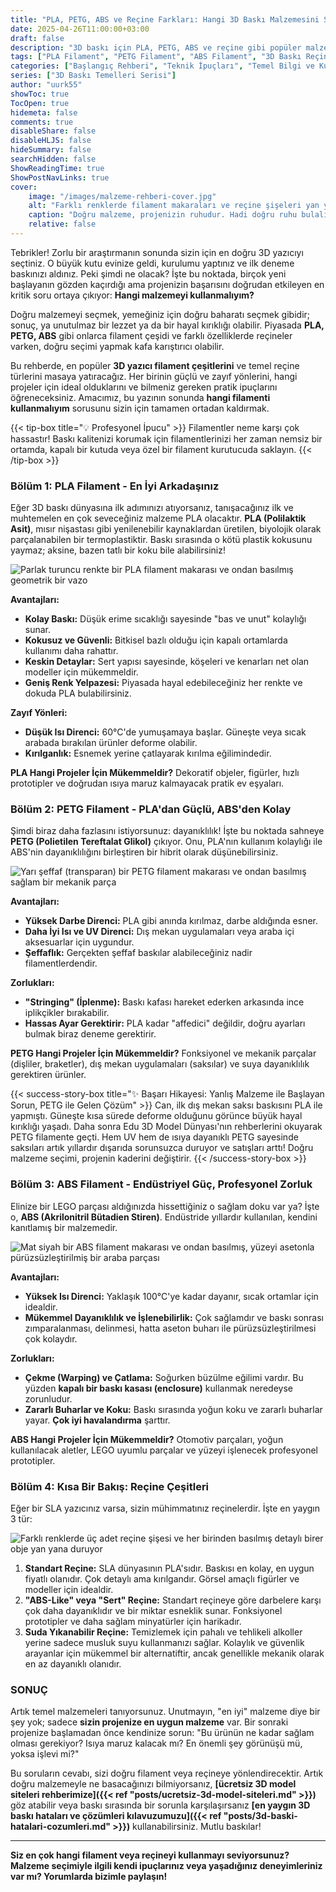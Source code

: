 ```yaml
---
title: "PLA, PETG, ABS ve Reçine Farkları: Hangi 3D Baskı Malzemesini Seçmelisiniz?"
date: 2025-04-26T11:00:00+03:00
draft: false
description: "3D baskı için PLA, PETG, ABS ve reçine gibi popüler malzemelerin özelliklerini, avantajlarını, dezavantajlarını ve hangi projeler için ideal olduklarını keşfedin. Doğru malzeme seçimi rehberi."
tags: ["PLA Filament", "PETG Filament", "ABS Filament", "3D Baskı Reçine", "Malzeme Seçimi", "Filament Rehberi", "3D Yazıcı Malzemesi", "Baskı İpuçları"]
categories: ["Başlangıç Rehberi", "Teknik İpuçları", "Temel Bilgi ve Kurulum"]
series: ["3D Baskı Temelleri Serisi"]
author: "uurk55"
showToc: true
TocOpen: true
hidemeta: false
comments: true
disableShare: false
disableHLJS: false
hideSummary: false
searchHidden: false
ShowReadingTime: true
ShowPostNavLinks: true
cover:
    image: "/images/malzeme-rehberi-cover.jpg"
    alt: "Farklı renklerde filament makaraları ve reçine şişeleri yan yana duruyor"
    caption: "Doğru malzeme, projenizin ruhudur. Hadi doğru ruhu bulalım."
    relative: false
---
```


Tebrikler! Zorlu bir araştırmanın sonunda sizin için en doğru 3D yazıcıyı seçtiniz. O büyük kutu evinize geldi, kurulumu yaptınız ve ilk deneme baskınızı aldınız. Peki şimdi ne olacak? İşte bu noktada, birçok yeni başlayanın gözden kaçırdığı ama projenizin başarısını doğrudan etkileyen en kritik soru ortaya çıkıyor: **Hangi malzemeyi kullanmalıyım?**

Doğru malzemeyi seçmek, yemeğiniz için doğru baharatı seçmek gibidir; sonuç, ya unutulmaz bir lezzet ya da bir hayal kırıklığı olabilir. Piyasada **PLA, PETG, ABS** gibi onlarca filament çeşidi ve farklı özelliklerde reçineler varken, doğru seçimi yapmak kafa karıştırıcı olabilir.

Bu rehberde, en popüler **3D yazıcı filament çeşitlerini** ve temel reçine türlerini masaya yatıracağız. Her birinin güçlü ve zayıf yönlerini, hangi projeler için ideal olduklarını ve bilmeniz gereken pratik ipuçlarını öğreneceksiniz. Amacımız, bu yazının sonunda **hangi filamenti kullanmalıyım** sorusunu sizin için tamamen ortadan kaldırmak.

{{< tip-box title="💡 Profesyonel İpucu" >}}
Filamentler neme karşı çok hassastır! Baskı kalitenizi korumak için filamentlerinizi her zaman nemsiz bir ortamda, kapalı bir kutuda veya özel bir filament kurutucuda saklayın.
{{< /tip-box >}}

### Bölüm 1: PLA Filament - En İyi Arkadaşınız

Eğer 3D baskı dünyasına ilk adımınızı atıyorsanız, tanışacağınız ilk ve muhtemelen en çok seveceğiniz malzeme PLA olacaktır. **PLA (Polilaktik Asit)**, mısır nişastası gibi yenilenebilir kaynaklardan üretilen, biyolojik olarak parçalanabilen bir termoplastiktir. Baskı sırasında o kötü plastik kokusunu yaymaz; aksine, bazen tatlı bir koku bile alabilirsiniz!

![Parlak turuncu renkte bir PLA filament makarası ve ondan basılmış geometrik bir vazo](/images/malzeme-pla.jpg)

**Avantajları:**
* **Kolay Baskı:** Düşük erime sıcaklığı sayesinde "bas ve unut" kolaylığı sunar.
* **Kokusuz ve Güvenli:** Bitkisel bazlı olduğu için kapalı ortamlarda kullanımı daha rahattır.
* **Keskin Detaylar:** Sert yapısı sayesinde, köşeleri ve kenarları net olan modeller için mükemmeldir.
* **Geniş Renk Yelpazesi:** Piyasada hayal edebileceğiniz her renkte ve dokuda PLA bulabilirsiniz.

**Zayıf Yönleri:**
* **Düşük Isı Direnci:** 60°C'de yumuşamaya başlar. Güneşte veya sıcak arabada bırakılan ürünler deforme olabilir.
* **Kırılganlık:** Esnemek yerine çatlayarak kırılma eğilimindedir.

**PLA Hangi Projeler İçin Mükemmeldir?**
Dekoratif objeler, figürler, hızlı prototipler ve doğrudan ısıya maruz kalmayacak pratik ev eşyaları.

### Bölüm 2: PETG Filament - PLA'dan Güçlü, ABS'den Kolay

Şimdi biraz daha fazlasını istiyorsunuz: dayanıklılık! İşte bu noktada sahneye **PETG (Polietilen Tereftalat Glikol)** çıkıyor. Onu, PLA'nın kullanım kolaylığı ile ABS'nin dayanıklılığını birleştiren bir hibrit olarak düşünebilirsiniz.

![Yarı şeffaf (transparan) bir PETG filament makarası ve ondan basılmış sağlam bir mekanik parça](/images/malzeme-petg.jpg)

**Avantajları:**
* **Yüksek Darbe Direnci:** PLA gibi anında kırılmaz, darbe aldığında esner.
* **Daha İyi Isı ve UV Direnci:** Dış mekan uygulamaları veya araba içi aksesuarlar için uygundur.
* **Şeffaflık:** Gerçekten şeffaf baskılar alabileceğiniz nadir filamentlerdendir.

**Zorlukları:**
* **"Stringing" (İplenme):** Baskı kafası hareket ederken arkasında ince iplikçikler bırakabilir.
* **Hassas Ayar Gerektirir:** PLA kadar "affedici" değildir, doğru ayarları bulmak biraz deneme gerektirir.

**PETG Hangi Projeler İçin Mükemmeldir?**
Fonksiyonel ve mekanik parçalar (dişliler, braketler), dış mekan uygulamaları (saksılar) ve suya dayanıklılık gerektiren ürünler.

{{< success-story-box title="✨ Başarı Hikayesi: Yanlış Malzeme ile Başlayan Sorun, PETG ile Gelen Çözüm" >}}
Can, ilk dış mekan saksı baskısını PLA ile yapmıştı. Güneşte kısa sürede deforme olduğunu görünce büyük hayal kırıklığı yaşadı. Daha sonra Edu 3D Model Dünyası'nın rehberlerini okuyarak PETG filamente geçti. Hem UV hem de ısıya dayanıklı PETG sayesinde saksıları artık yıllardır dışarıda sorunsuzca duruyor ve satışları arttı! Doğru malzeme seçimi, projenin kaderini değiştirir.
{{< /success-story-box >}}

### Bölüm 3: ABS Filament - Endüstriyel Güç, Profesyonel Zorluk

Elinize bir LEGO parçası aldığınızda hissettiğiniz o sağlam doku var ya? İşte o, **ABS (Akrilonitril Bütadien Stiren)**. Endüstride yıllardır kullanılan, kendini kanıtlamış bir malzemedir.

![Mat siyah bir ABS filament makarası ve ondan basılmış, yüzeyi asetonla pürüzsüzleştirilmiş bir araba parçası](/images/malzeme-abs.jpg)

**Avantajları:**
* **Yüksek Isı Direnci:** Yaklaşık 100°C'ye kadar dayanır, sıcak ortamlar için idealdir.
* **Mükemmel Dayanıklılık ve İşlenebilirlik:** Çok sağlamdır ve baskı sonrası zımparalanması, delinmesi, hatta aseton buharı ile pürüzsüzleştirilmesi çok kolaydır.

**Zorlukları:**
* **Çekme (Warping) ve Çatlama:** Soğurken büzülme eğilimi vardır. Bu yüzden **kapalı bir baskı kasası (enclosure)** kullanmak neredeyse zorunludur.
* **Zararlı Buharlar ve Koku:** Baskı sırasında yoğun koku ve zararlı buharlar yayar. **Çok iyi havalandırma** şarttır.

**ABS Hangi Projeler İçin Mükemmeldir?**
Otomotiv parçaları, yoğun kullanılacak aletler, LEGO uyumlu parçalar ve yüzeyi işlenecek profesyonel prototipler.

### Bölüm 4: Kısa Bir Bakış: Reçine Çeşitleri

Eğer bir SLA yazıcınız varsa, sizin mühimmatınız reçinelerdir. İşte en yaygın 3 tür:

![Farklı renklerde üç adet reçine şişesi ve her birinden basılmış detaylı birer obje yan yana duruyor](/images/malzeme-recine.jpg)

1.  **Standart Reçine:** SLA dünyasının PLA'sıdır. Baskısı en kolay, en uygun fiyatlı olanıdır. Çok detaylı ama kırılgandır. Görsel amaçlı figürler ve modeller için idealdir.
2.  **"ABS-Like" veya "Sert" Reçine:** Standart reçineye göre darbelere karşı çok daha dayanıklıdır ve bir miktar esneklik sunar. Fonksiyonel prototipler ve daha sağlam minyatürler için harikadır.
3.  **Suda Yıkanabilir Reçine:** Temizlemek için pahalı ve tehlikeli alkoller yerine sadece musluk suyu kullanmanızı sağlar. Kolaylık ve güvenlik arayanlar için mükemmel bir alternatiftir, ancak genellikle mekanik olarak en az dayanıklı olanıdır.

### SONUÇ

Artık temel malzemeleri tanıyorsunuz. Unutmayın, "en iyi" malzeme diye bir şey yok; sadece **sizin projenize en uygun malzeme** var. Bir sonraki projenize başlamadan önce kendinize sorun: "Bu ürünün ne kadar sağlam olması gerekiyor? Isıya maruz kalacak mı? En önemli şey görünüşü mü, yoksa işlevi mi?"

Bu soruların cevabı, sizi doğru filament veya reçineye yönlendirecektir. Artık doğru malzemeyle ne basacağınızı bilmiyorsanız, **[ücretsiz 3D model siteleri rehberimize]({{< ref "posts/ucretsiz-3d-model-siteleri.md" >}})** göz atabilir veya baskı sırasında bir sorunla karşılaşırsanız **[en yaygın 3D baskı hataları ve çözümleri kılavuzumuzu]({{< ref "posts/3d-baski-hatalari-cozumleri.md" >}})** kullanabilirsiniz. Mutlu baskılar!

---

**Siz en çok hangi filament veya reçineyi kullanmayı seviyorsunuz? Malzeme seçimiyle ilgili kendi ipuçlarınız veya yaşadığınız deneyimleriniz var mı? Yorumlarda bizimle paylaşın!**